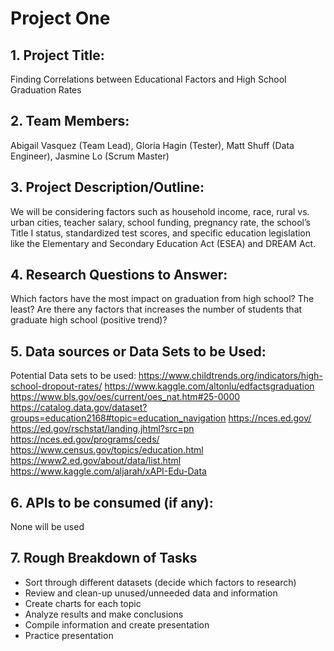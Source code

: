 # Project One #

## 1. Project Title: ##
Finding Correlations between Educational Factors and High School Graduation Rates

## 2. Team Members: ##
Abigail Vasquez (Team Lead), Gloria Hagin (Tester), Matt Shuff (Data Engineer), Jasmine Lo (Scrum Master)

## 3. Project Description/Outline: ##
We will be considering factors such as household income, race, rural vs. urban cities, teacher salary, school funding, pregnancy rate, the school’s Title I status, standardized test scores, and specific education legislation like the Elementary and Secondary Education Act (ESEA) and DREAM Act.


## 4. Research Questions to Answer: ##
Which factors have the most impact on graduation from high school? The least?
Are there any factors that increases the number of students that graduate high school (positive trend)?


## 5. Data sources or Data Sets to be Used: ##
Potential Data sets to be used:
<https://www.childtrends.org/indicators/high-school-dropout-rates/>
<https://www.kaggle.com/altonlu/edfactsgraduation>
<https://www.bls.gov/oes/current/oes_nat.htm#25-0000>
<https://catalog.data.gov/dataset?groups=education2168#topic=education_navigation>
<https://nces.ed.gov/>
<https://ed.gov/rschstat/landing.jhtml?src=pn>
<https://nces.ed.gov/programs/ceds/>
<https://www.census.gov/topics/education.html>
<https://www2.ed.gov/about/data/list.html>
<https://www.kaggle.com/aljarah/xAPI-Edu-Data>


## 6. APIs to be consumed (if any): ##
None will be used


## 7. Rough Breakdown of Tasks ##
* Sort through different datasets (decide which factors to research)
* Review and clean-up unused/unneeded data and information
* Create charts for each topic
* Analyze results and make conclusions
* Compile information and create presentation
* Practice presentation
